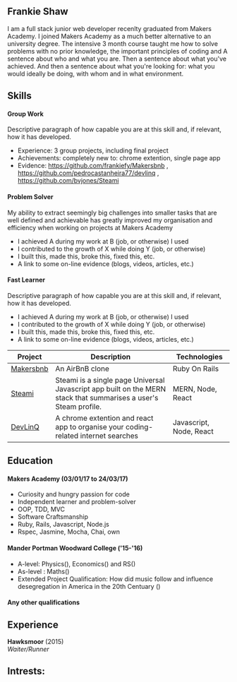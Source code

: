 ## Frankie Shaw

I am a full stack junior web developer recenlty graduated from Makers Academy. I joined Makers Academy as a much better alternative to an university degree. The intensive 3 month course taught me how to solve problems with no prior knowledge, the important principles of coding and 
A sentence about who and what you are. Then a sentence about what you've achieved. And then a sentence about what you're looking for: what you would ideally be doing, with whom and in what environment.

## Skills

#### Group Work

Descriptive paragraph of how capable you are at this skill and, if relevant, how it has developed.

- Experience: 3 group projects, including final project
- Achievements: completely new to: chrome extention, single page app
- Evidence: https://github.com/frankiefy/Makersbnb , https://github.com/pedrocastanheira77/devlinq , https://github.com/bvjones/Steami

#### Problem Solver

My ability to extract seemingly big challenges into smaller tasks that are well defined and achievable has greatly improved my organisation and efficiency when working on projects at Makers Academy 

- I achieved A during my work at B (job, or otherwise) I used
- I contributed to the growth of X while doing Y (job, or otherwise)
- I built this, made this, broke this, fixed this, etc.
- A link to some on-line evidence (blogs, videos, articles, etc.)

#### Fast Learner

Descriptive paragraph of how capable you are at this skill and, if relevant, how it has developed.

- I achieved A during my work at B (job, or otherwise) I used
- I contributed to the growth of X while doing Y (job, or otherwise)
- I built this, made this, broke this, fixed this, etc.
- A link to some on-line evidence (blogs, videos, articles, etc.)

| Project   | Description | Technologies |
|---        |---         |---           |
| [Makersbnb](https://github.com/frankiefy/Makersbnb) | An AirBnB clone | Ruby On Rails |
| [Steami](https://github.com/bvjones/Steami) | Steami is a single page Universal Javascript app built on the MERN stack that summarises a user's Steam profile. | MERN, Node, React |
| [DevLinQ](https://github.com/pedrocastanheira77/devlinq) | A chrome extention and react app to organise your coding-related internet searches | Javascript, Node, React |


## Education

#### Makers Academy (03/01/17 to 24/03/17)

- Curiosity and hungry passion for code
- Independent learner and problem-solver
- OOP, TDD, MVC
- Software Craftsmanship
- Ruby, Rails, Javascript, Node.js
- Rspec, Jasmine, Mocha, Chai, own

#### Mander Portman Woodward College  ('15-'16)

- A-level: Physics(), Economics() and RS()
- As-level : Maths()
- Extended Project Qualification: How did music follow and influence desegregation in America in the 20th Centuary ()

#### Any other qualifications

## Experience

**Hawksmoor** (2015)    
*Waiter/Runner*  
  
## Intrests:
